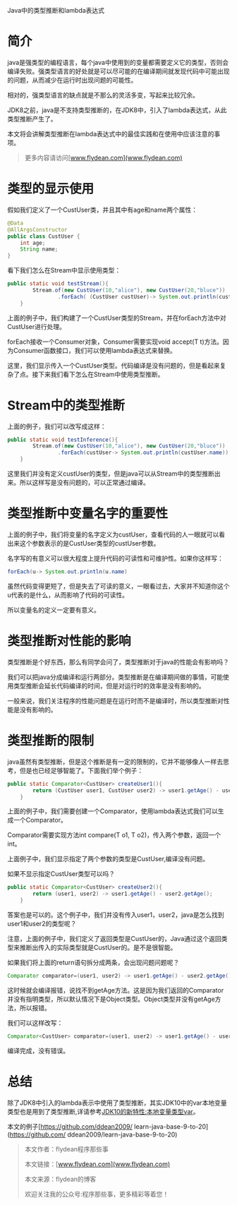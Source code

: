 Java中的类型推断和lambda表达式

# 简介

java是强类型的编程语言，每个java中使用到的变量都需要定义它的类型，否则会编译失败。强类型语言的好处就是可以尽可能的在编译期间就发现代码中可能出现的问题，从而减少在运行时出现问题的可能性。

相对的，强类型语言的缺点就是不那么的灵活多变，写起来比较冗余。

JDK8之前，java是不支持类型推断的，在JDK8中，引入了lambda表达式，从此类型推断产生了。

本文将会讲解类型推断在lambda表达式中的最佳实践和在使用中应该注意的事项。

> 更多内容请访问[www.flydean.com](www.flydean.com)

# 类型的显示使用

假如我们定义了一个CustUser类，并且其中有age和name两个属性：

~~~java
@Data
@AllArgsConstructor
public class CustUser {
    int age;
    String name;
}
~~~

看下我们怎么在Stream中显示使用类型：

~~~java
public static void testStream(){
        Stream.of(new CustUser(10,"alice"), new CustUser(20,"bluce"))
                .forEach( (CustUser custUser)-> System.out.println(custUser.name));
    }
~~~

上面的例子中，我们构建了一个CustUser类型的Stream，并在forEach方法中对CustUser进行处理。

forEach接收一个Consumer对象，Consumer需要实现void accept(T t)方法。因为Consumer函数接口，我们可以使用lambda表达式来替换。

这里，我们显示传入一个CustUser类型。代码编译是没有问题的，但是看起来复杂了点。接下来我们看下怎么在Stream中使用类型推断。

# Stream中的类型推断

上面的例子，我们可以改写成这样：

~~~java
public static void testInference(){
        Stream.of(new CustUser(10,"alice"), new CustUser(20,"bluce"))
                .forEach(custUser-> System.out.println(custUser.name));
    }
~~~

这里我们并没有定义custUser的类型，但是java可以从Stream中的类型推断出来。所以这样写是没有问题的，可以正常通过编译。

# 类型推断中变量名字的重要性

上面的例子中，我们将变量的名字定义为custUser，查看代码的人一眼就可以看出来这个参数表示的是CustUser类型的custUser参数。

名字写的有意义可以很大程度上提升代码的可读性和可维护性。如果你这样写：

~~~java
forEach(u-> System.out.println(u.name)
~~~

虽然代码变得更短了，但是失去了可读的意义，一眼看过去，大家并不知道你这个u代表的是什么，从而影响了代码的可读性。

所以变量名的定义一定要有意义。

# 类型推断对性能的影响

类型推断是个好东西，那么有同学会问了，类型推断对于java的性能会有影响吗？

我们可以把java分成编译和运行两部分。类型推断是在编译期间做的事情，可能使用类型推断会延长代码编译的时间，但是对运行时的效率是没有影响的。

一般来说，我们关注程序的性能问题是在运行时而不是编译时，所以类型推断对性能是没有影响的。

# 类型推断的限制

java虽然有类型推断，但是这个推断是有一定的限制的，它并不能够像人一样去思考，但是也已经足够智能了。下面我们举个例子：

~~~java
public static Comparator<CustUser> createUser1(){
        return (CustUser user1, CustUser user2) -> user1.getAge() - user2.getAge();
    }
~~~

上面的例子中，我们需要创建一个Comparator，使用lambda表达式我们可以生成一个Comparator。

Comparator需要实现方法int compare(T o1, T o2)，传入两个参数，返回一个int。

上面例子中，我们显示指定了两个参数的类型是CustUser,编译没有问题。

如果不显示指定CustUser类型可以吗？

~~~java
public static Comparator<CustUser> createUser2(){
        return (user1, user2) -> user1.getAge() - user2.getAge();
    }
~~~

答案也是可以的。这个例子中，我们并没有传入user1，user2，java是怎么找到user1和user2的类型呢？

注意，上面的例子中，我们定义了返回类型是CustUser的，Java通过这个返回类型来推断出传入的实际类型就是CustUser的。是不是很智能。

如果我们将上面的return语句拆分成两条，会出现问题问题呢？

~~~java
Comparator comparator=(user1, user2) -> user1.getAge() - user2.getAge();
~~~

这时候就会编译报错，说找不到getAge方法。这是因为我们返回的Comparator并没有指明类型，所以默认情况下是Object类型。Object类型并没有getAge方法，所以报错。

我们可以这样改写：

~~~java
Comparator<CustUser> comparator=(user1, user2) -> user1.getAge() - user2.getAge();
~~~

编译完成，没有错误。

# 总结

除了JDK8中引入的lambda表示中使用了类型推断，其实JDK10中的var本地变量类型也是用到了类型推断,详请参考[JDK10的新特性:本地变量类型var](http://www.flydean.com/jdk10-var-local-variable/)。

本文的例子[https://github.com/ddean2009/
learn-java-base-9-to-20](https://github.com/
ddean2009/learn-java-base-9-to-20)

> 本文作者：flydean程序那些事
> 
> 本文链接：[www.flydean.com](www.flydean.com)
> 
> 本文来源：flydean的博客
> 
> 欢迎关注我的公众号:程序那些事，更多精彩等着您！



